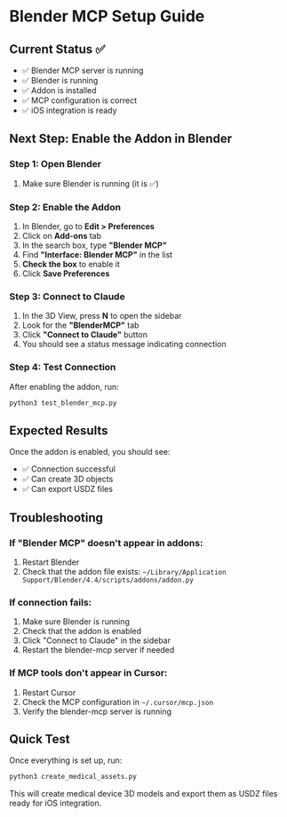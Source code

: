 # Blender MCP Setup Guide

## Current Status ✅
- ✅ Blender MCP server is running
- ✅ Blender is running
- ✅ Addon is installed
- ✅ MCP configuration is correct
- ✅ iOS integration is ready

## Next Step: Enable the Addon in Blender

### Step 1: Open Blender
1. Make sure Blender is running (it is ✅)

### Step 2: Enable the Addon
1. In Blender, go to **Edit > Preferences**
2. Click on **Add-ons** tab
3. In the search box, type **"Blender MCP"**
4. Find **"Interface: Blender MCP"** in the list
5. **Check the box** to enable it
6. Click **Save Preferences**

### Step 3: Connect to Claude
1. In the 3D View, press **N** to open the sidebar
2. Look for the **"BlenderMCP"** tab
3. Click **"Connect to Claude"** button
4. You should see a status message indicating connection

### Step 4: Test Connection
After enabling the addon, run:
```bash
python3 test_blender_mcp.py
```

## Expected Results
Once the addon is enabled, you should see:
- ✅ Connection successful
- ✅ Can create 3D objects
- ✅ Can export USDZ files

## Troubleshooting

### If "Blender MCP" doesn't appear in addons:
1. Restart Blender
2. Check that the addon file exists: `~/Library/Application Support/Blender/4.4/scripts/addons/addon.py`

### If connection fails:
1. Make sure Blender is running
2. Check that the addon is enabled
3. Click "Connect to Claude" in the sidebar
4. Restart the blender-mcp server if needed

### If MCP tools don't appear in Cursor:
1. Restart Cursor
2. Check the MCP configuration in `~/.cursor/mcp.json`
3. Verify the blender-mcp server is running

## Quick Test
Once everything is set up, run:
```bash
python3 create_medical_assets.py
```

This will create medical device 3D models and export them as USDZ files ready for iOS integration. 